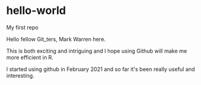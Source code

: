 # hello-world
My first repo

Hello fellow Git_ters, Mark Warren here.

This is both exciting and intriguing and I hope using Github will make me more efficient in R.

I started using github in February 2021 and so far it's been really useful and interesting.
